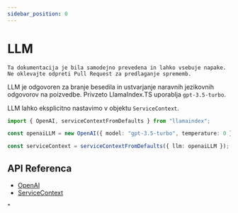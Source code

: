 ```yaml
---
sidebar_position: 0
---
```


# LLM

`Ta dokumentacija je bila samodejno prevedena in lahko vsebuje napake. Ne oklevajte odpreti Pull Request za predlaganje sprememb.`

LLM je odgovoren za branje besedila in ustvarjanje naravnih jezikovnih odgovorov na poizvedbe. Privzeto LlamaIndex.TS uporablja `gpt-3.5-turbo`.

LLM lahko eksplicitno nastavimo v objektu `ServiceContext`.

```typescript
import { OpenAI, serviceContextFromDefaults } from "llamaindex";

const openaiLLM = new OpenAI({ model: "gpt-3.5-turbo", temperature: 0 });

const serviceContext = serviceContextFromDefaults({ llm: openaiLLM });
```

## API Referenca

- [OpenAI](../../api/classes/OpenAI.md)
- [ServiceContext](../../api/interfaces/ServiceContext.md)

"
